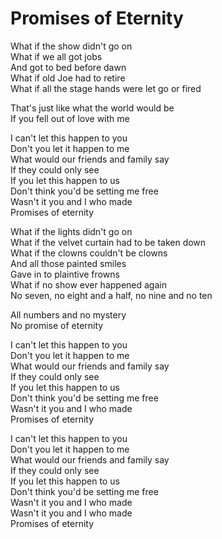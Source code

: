 # Promises of Eternity  

What if the show didn't go on  
What if we all got jobs  
And got to bed before dawn  
What if old Joe had to retire  
What if all the stage hands were let go or fired  

That's just like what the world would be  
If you fell out of love with me  

I can't let this happen to you  
Don't you let it happen to me  
What would our friends and family say  
If they could only see  
If you let this happen to us  
Don't think you'd be setting me free  
Wasn't it you and I who made  
Promises of eternity  

What if the lights didn't go on  
What if the velvet curtain had to be taken down  
What if the clowns couldn't be clowns  
And all those painted smiles  
Gave in to plaintive frowns  
What if no show ever happened again  
No seven, no eight and a half, no nine and no ten  

All numbers and no mystery  
No promise of eternity  

I can't let this happen to you  
Don't you let it happen to me  
What would our friends and family say  
If they could only see  
If you let this happen to us  
Don't think you'd be setting me free  
Wasn't it you and I who made  
Promises of eternity  

I can't let this happen to you  
Don't you let it happen to me  
What would our friends and family say  
If they could only see  
If you let this happen to us  
Don't think you'd be setting me free  
Wasn't it you and I who made  
Wasn't it you and I who made  
Promises of eternity  
